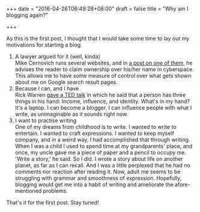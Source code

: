 +++
date = "2016-04-26T06:49:28+08:00"
draft = false
title = "Why am I blogging again?"

+++

As this is the first post, I thought that I would take some time to lay out my motivations for starting a blog.

1. A lawyer argued for it (well, kinda)  
   Mike Cernovich runs several websites, and in [a post on one of them](http://www.dangerandplay.com/2014/11/25/name/), he advises the reader to claim ownership over his/her name in cyberspace. This allows me to have some measure of control over what gets shown about me on Google search result pages.
2. Because I can, and I have  
   Rick Warren [gave a TED talk](https://www.ted.com/talks/rick_warren_on_a_life_of_purpose?language=en) in which he said that a person has three things in his hand: Income, influence, and identity. What's in my hand? It's a laptop. I can become a blogger. I can influence people with what I write, as unimaginable as it sounds right now.
3. I want to practise writing  
   One of my dreams from childhood is to write. I wanted to write to entertain. I wanted to craft expressions. I wanted to keep myself company, and in a weird way, I had accomplished that through writing. When I was a child I used to spend time at my grandparents' place, and once, my uncle gave me a piece of paper and a pencil to occupy me. 'Write a story,' he said. So I did. I wrote a story about life on another planet, as far as I can recall. And I was a little perplexed that he had no comments nor reaction after reading it. Now, adult me seems to be struggling with grammar and smoothness of expression. Hopefully, blogging would get me into a habit of writing and ameliorate the afore-mentioned problems.

That's it for the first post. Stay tuned!
